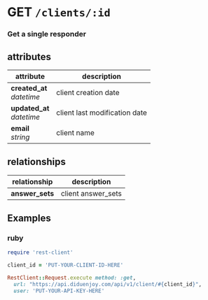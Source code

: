 # GET `/clients/:id`

### Get a single responder

## attributes

attribute          | description
------------- | -------------
__created_at__<br>_datetime_  | client creation date
__updated_at__<br>_datetime_  | client last modification date
__email__<br>_string_ | client name

## relationships

relationship          | description
------------------------------ | -------------
__answer_sets__  | client answer_sets

## Examples

### ruby

```ruby
require 'rest-client'

client_id = 'PUT-YOUR-CLIENT-ID-HERE'

RestClient::Request.execute method: :get,
  url: "https://api.diduenjoy.com/api/v1/client/#{client_id}",
  user: 'PUT-YOUR-API-KEY-HERE'
```